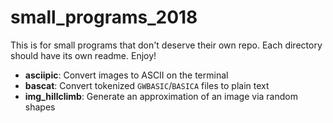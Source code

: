 # small_programs_2018

This is for small programs that don't deserve their own repo.  Each
directory should have its own readme.  Enjoy!

 - __asciipic__: Convert images to ASCII on the terminal
 - __bascat__: Convert tokenized `GWBASIC`/`BASICA` files to plain text
 - __img\_hillclimb__: Generate an approximation of an image via random shapes
 
